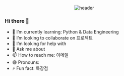 <div align="center">

![header](https://capsule-render.vercel.app/api?type=rounded&color=FFF8B6&height=150&section=header&text=Welcome)

</div>





### Hi there 👋

- 🌱 I’m currently learning: Python & Data Engineering
- 👯 I’m looking to collaborate on 프로젝트
- 🤔 I’m looking for help with 
- 💬 Ask me about 
- 📫 How to reach me: 이메일
- 😄 Pronouns: 
- ⚡ Fun fact: 특장점
